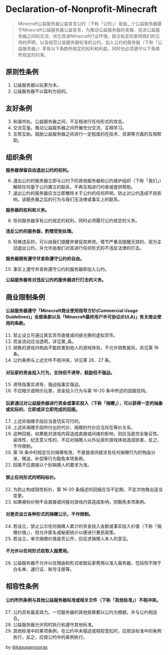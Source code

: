 # Declaration-of-Nonprofit-Minecraft

> Minecraft公益服务器公益宣言公约（下称「公约」）是由__个公益服务器基于Minecraft公益服务器公益宣言，为推动公益服务器的发展、促进公益服务器之间的交流、优化改良Minecraft行业环境，联合拟定的表明我们的立场的声明，以及规范公益服务器标准的公约。加入公约的服务器（下称「公益服务器」）享有以下条款所规定的权利和利益，同时也必须遵守以下条款所规定的约束。

## 原则性条例
1. 公益服务器以玩家为本。
2. 公益服务器不以盈利为目的。

## 友好条例
3. 和谐共处。公益服务器之间，不互相进行任何形式的攻击。
4. 交流互鉴。推动公益服务器之间开展充分交流、互相学习。
5. 互帮互助。鼓励公益服务器之间进行一定程度的在技术、资源等方面的互相帮助。
 
## 组织条例

__服务器保留自由退出公约的权利。__

6. 退出公约的服务器立即与公约下的其他服务器和公约维护组织（下称「我们」）解除任何基于公约建立的联系，不再互相进行约束或提供帮助。
7. 退出公约的服务器应当立即撤除关于公约的任何声明，防止对公约造成不良影响，该服务器之后的行为与我们无法律或事实上的联系。

__服务器的权利和义务。__

8. 任何服务器享有公约规定的权利，同时必须履行公约规定的义务。

__违反公约的服务器，酌情受到处理。__

9. 轻微违反的，可以由我们提醒并督促其修改。情节严重且提醒无效的，视为主动退出公约，并允许由我们对其进行任何形式的不违反法律的打击。

__服务器拥有遵守并宣称遵守公约的自由。__

10. 事实上遵守并宣称遵守公约的服务器即加入公约。

__公益服务器有对违反公约的服务器进行打击的义务。__

## 商业限制条例

#### 公益服务器遵守「Minecraft商业使用指导方针(Commercial Usage Guidelines)」全部条款以及「Minecraft最终用户许可协议(EULA)」有关商业使用的条款。

11. 禁止设立可通过真实货币直接或间接兑换的虚拟货币。
12. 资金流动应当透明，详见第_条。
13. 销售的游戏内物品不能损害到他人的游戏体验，不允许销售披风，另见第 18 条。
14. 公约条例与上述文件不相冲突，详见第 26、27 条。

#### 对玩家的资金投入行为，支持但不诱导，鼓励但不强迫。

15. 诱导指事实诱导，强迫指事实强迫。
16. 不应暗示或明示玩家，资金投入行为与第 16-20 条中所述的回报挂钩。

#### 玩家通过对公益服务器进行资金或事实投入（下称「捐赠」），可以获得一定的抽象或实际的、立即或非立即完成的回报。

17. 上述非捐赠手段应当是切实可行的。
18. 上述非捐赠手段所付出的代价、捐赠的代价应当存在等价关系。
19. 这种回报，如果能对游戏内容造成直接或间接的影响，则应当是完全象征性、装饰性、纪念意义性的，不应对捐赠人以外玩家的游戏体验造成损害，反之，不作限制。
20. 第 18 条中的规定仅对捐赠有效，不直接或间接涉及任何捐赠行为的物品分发、赠送、补偿等行为豁免本项条例。
21. 回报不应直接以个别捐赠人的要求为准。

#### 禁止任何形式的明码标价。

22. 为防止构成隐性标价，第 16-20 条描述的回报应当不定期、不定次地做出适当变更。
23. 如果被标价物不会直接或间接对游戏内容造成影响，则豁免本项条例。

#### 对是否设立各种形式的捐赠公示，不作限制。

24. 若设立，禁止公示任何捐赠人累计的资金投入金额或事实投入价值（下称「捐赠价值」），但允许匿名或秘密统计以便进行惠民政策。
25. 若设立，单次捐赠价值是否公开，应征求捐赠人本人的意见。

#### 不允许以任何形式收取入服费用。

26. 公益服务器不允许以任理由和形式收取玩家费用以准入服务器，包括但不限于白名单、通行证、账号注册等。

## 相容性条例

#### 公约所列条例与其他公益服务器标准或相关文件（下称「其他标准」）不相冲突。

27. 公约具有最高效力。一切服务器的其他规章都以公约为根据，并与公约相适合。
28. 公益服务器允许同时执行和遵守其他标准。
29. 其他标准中的某项条例，在公约中未描述或相较宽松时，应按该标准中的条例执行，反之，应按公约中的条例执行。

by [@kasuganosoras](https://github.com/kasuganosoras) 
